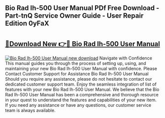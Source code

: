 ## Bio Rad Ih-500 User Manual PDf Free Download - Part-tnQ Service Owner Guide - User Repair Edition 0yFaX

# <h2><a href="http://bc13673.oget.top/?id=Bio+Rad+Ih-500+User+Manual">🔗Download New 👉🔴 Bio Rad Ih-500 User Manual</a></h2>

[![Bio Rad Ih-500 User Manual new download](https://i.imgur.com/5g1atiW.png)](http://bc13673.oget.top/?id=Bio+Rad+Ih-500+User+Manual)
Navigate with Confidence This manual guides you through the process of setting up, using, and maintaining your new Bio Rad Ih-500 User Manual with confidence. Please Contact Customer Support for Assistance Bio Rad Ih-500 User Manual Should you require any assistance, please do not hesitate to contact our dedicated customer support team. Enjoy the seamless integration of list of features with your new Bio Rad Ih-500 User Manual. We believe that the Bio Rad Ih-500 User Manual has been a comprehensive and thorough resource in your quest to understand the features and capabilities of your new item. If you need any assistance or have any questions, our customer service team is always available.
